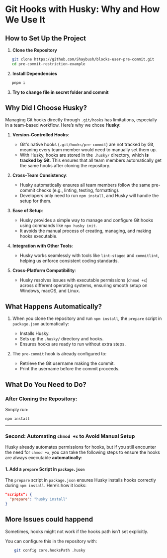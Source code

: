 #

# Git Hooks with Husky: Why and How We Use It

## How to Set Up the Project

1. **Clone the Repository**

```bash
   git clone https://github.com/Shaybush/blocks-user-pre-commit.git
   cd pre-commit-restriction-example
```

2. **Install Dependencies**

```bash
   pnpm i
```

3. **Try to change file in secret folder and commit**

## Why Did I Choose Husky?

Managing Git hooks directly through `.git/hooks` has limitations, especially in a team-based workflow. Here’s why we chose **Husky**:

1. **Version-Controlled Hooks**:

   - Git's native hooks (`.git/hooks/pre-commit`) are not tracked by Git, meaning every team member would need to manually set them up.
   - With Husky, hooks are stored in the `.husky/` directory, which **is tracked by Git**. This ensures that all team members automatically get the same hooks after cloning the repository.

2. **Cross-Team Consistency**:

   - Husky automatically ensures all team members follow the same pre-commit checks (e.g., linting, testing, formatting).
   - Developers only need to run `npm install`, and Husky will handle the setup for them.

3. **Ease of Setup**:

   - Husky provides a simple way to manage and configure Git hooks using commands like `npx husky init`.
   - It avoids the manual process of creating, managing, and making hooks executable.

4. **Integration with Other Tools**:

   - Husky works seamlessly with tools like `lint-staged` and `commitlint`, helping us enforce consistent coding standards.

5. **Cross-Platform Compatibility**:
   - Husky resolves issues with executable permissions (`chmod +x`) across different operating systems, ensuring smooth setup on Windows, macOS, and Linux.

## What Happens Automatically?

1. When you clone the repository and run `npm install`, the `prepare` script in `package.json` automatically:

   - Installs Husky.
   - Sets up the `.husky/` directory and hooks.
   - Ensures hooks are ready to run without extra steps.

2. The `pre-commit` hook is already configured to:
   - Retrieve the Git username making the commit.
   - Print the username before the commit proceeds.

## What Do You Need to Do?

### After Cloning the Repository:

Simply run:

```bash
npm install
```

---

### Second: Automating `chmod +x` to Avoid Manual Setup

Husky already automates permissions for hooks, but if you still encounter the need for `chmod +x`, you can take the following steps to ensure the hooks are always executable **automatically**:

#### 1. **Add a `prepare` Script in `package.json`**

The `prepare` script in `package.json` ensures Husky installs hooks correctly during `npm install`. Here’s how it looks:

```json
"scripts": {
  "prepare": "husky install"
}
```

## More Issues could happend

Sometimes, hooks might not work if the hooks path isn’t set explicitly.

You can configure this in the repository with:

```bash
    git config core.hooksPath .husky
```
